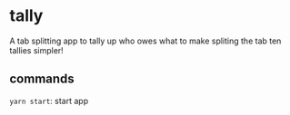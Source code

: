 # tally
A tab splitting app to tally up who owes what to make spliting the tab ten tallies simpler!

## commands
`yarn start`: start app
